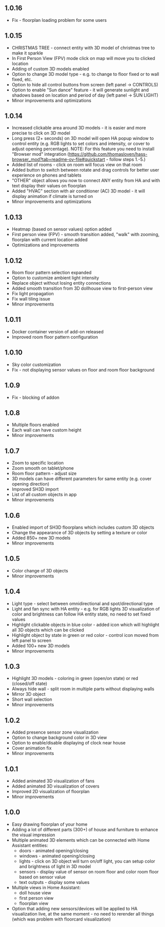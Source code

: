 
## 1.0.16

- Fix - floorplan loading problem for some users

## 1.0.15

- CHRISTMAS TREE - connect entity with 3D model of christmas tree to make it sparkle
- In First Person View (FPV) mode click on map will move you to clicked location
- Adding of custom 3D models enabled
- Option to change 3D model type - e.g. to change to floor fixed or to wall fixed, etc.
- Option to hide all control buttons from screen (left panel -> CONTROLS)
- Option to enable "Sun dance" feature - it will generate sunlight and shadows based on location and period of day (left panel -> SUN LIGHT)
- Minor improvements and optimizations


## 1.0.14

- Increased clickable area around 3D models - it is easier and more precise to click on 3D model
- Long press (2+ seconds) on 3D model will open HA popup window to control entity (e.g. RGB lights to set colors and intensity, or cover to adjust opening percentage). NOTE: For this feature you need to install "Browser mod" integration (https://github.com/thomasloven/hass-browser_mod?tab=readme-ov-file#quickstart - follow steps 1.-5.)
- Added list of rooms - click on room will focus view on that room
- Added button to switch between rotate and drag controls for better user experience on phones and tablets
- "OTHER" object allows you now to connect ANY entity from HA and with text display their values on floorplan
- Added "HVAC" section with air conditioner (AC) 3D model - it will display animation if climate is turned on
- Minor improvements and optimizations


## 1.0.13

- Heatmap (based on sensor values) option added
- First person view (FPV) - smooth transition added, "walk" with zooming, floorplan with current location added
- Optimizations and improvements

## 1.0.12

- Room floor pattern selection expanded
- Option to customize ambient light intensity
- Replace object without losing entity connections
- Added smooth transition from 3D dollhouse view to first-person view
- Fix light propagation
- Fix wall tiling issue
- Minor improvements

## 1.0.11

- Docker container version of add-on released
- Improved room floor pattern configuration

## 1.0.10

- Sky color customization
- Fix - not displaying sensor values on floor and room floor background

## 1.0.9

- Fix - blocking of addon

## 1.0.8

- Multiple floors enabled
- Each wall can have custom height
- Minor improvements

## 1.0.7

- Zoom to specific location
- Zoom smooth on tablet/phone
- Room floor pattern - adjust size
- 3D models can have different parameters for same entity (e.g. cover opening direction)
- Improved SH3D import
- List of all custom objects in app
- Minor improvements

## 1.0.6

- Enabled import of SH3D floorplans which includes custom 3D objects
- Change the appearance of 3D objects by setting a texture or color
- Added 850+ new 3D models
- Minor improvements

## 1.0.5

- Color change of 3D objects
- Minor improvements

## 1.0.4

- Light type - select between omnidirectional and spot/directional type
- Light and fan sync with HA entity - e.g. for RGB lights 3D visualization of color and brightness can follow HA entity state, no need to set fixed values
- Highlight clickable objects in blue color - added icon which will highlight all 3D objects which can be clicked
- Highlight object by state in green or red color - control icon moved from left panel to screen
- Added 100+ new 3D models
- Minor improvements

## 1.0.3

- Highlight 3D models - coloring in green (open/on state) or red (closed/off state)
- Always hide wall - split room in multiple parts without displaying walls
- Mirror 3D object
- Short wall selection
- Minor improvements

## 1.0.2

- Added presence sensor zone visualization
- Option to change background color in 3D view
- Option to enable/disable displaying of clock near house
- Cover animation fix
- Minor improvements

## 1.0.1

- Added animated 3D visualization of fans
- Added animated 3D visualization of covers
- Improved 2D visualization of floorplan
- Minor improvements

## 1.0.0

- Easy drawing floorplan of your home
- Adding a lot of different parts (300+) of house and furniture to enhance the visual impression
- Multiple animated 3D elements which can be connected with Home Assistant entities:
  - doors - animated opening/closing
  - windows - animated opening/closing
  - lights - click on 3D object will turn on/off light, you can setup color and brightness of light in 3D model
  - sensors - display value of sensor on room floor and color room floor based on sensor value
  - text outputs - display some values
- Multiple views in Home Assistant:
  - doll house view
  - first person view
  - floorplan view
- Option that adding new sensors/devices will be applied to HA visualization live, at the same moment - no need to rerender all things (which was problem with floorcard visualization)
